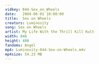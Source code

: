 ```yaml
---
vidkey: 044-Sex_on_Wheels
date:   2004-06-01 10:00:00
title:  Sex on Wheels
creators: Luminosity
song: Sex on Wheels
artist: My Life With the Thrill Kill Kult
width: 848
height: 480
fandoms: Angel
mp4: Luminosity-044-Sex-on-Wheels.m4v
mp4size: 54.23 MB
---
```


  <div>
  
  </div>
  